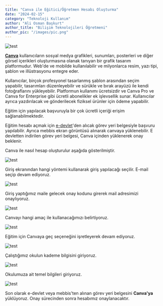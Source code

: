 ```yaml
---
title: "Canva ile Eğitici/Öğretmen Hesabı Oluşturma"
date: "2024-02-15"
category: "Teknoloji Kullanım"
author: "Ali Osman Başkurt"
author_title: "Bilişim Teknolojileri Öğretmeni"
author_pic: "/images/pic.png"
---
```


![test](/images/canva.png)

**[Canva](https://www.canva.com)** kullanıcıların sosyal medya grafikleri, sunumları, posterleri ve diğer görsel içerikleri oluşturmasına olanak tanıyan bir grafik tasarım platformudur. Web'de ve mobilde kullanılabilir ve milyonlarca resim, yazı tipi, şablon ve illüstrasyonu entegre eder.

Kullanıcılar, birçok profesyonel tasarlanmış şablon arasından seçim yapabilir, tasarımları düzenleyebilir ve sürükle ve bırak arayüzü ile kendi fotoğraflarını yükleyebilir. Platformun kullanımı ücretsizdir ve Canva Pro ve Canva for Enterprise gibi ücretli abonelikler ek işlevsellik sunar. Kullanıcılar ayrıca yazdırılacak ve gönderilecek fiziksel ürünler için ödeme yapabilir.

Eğitim için yapılacak başvuruyla bir çok ücretli içeriği erişim sağlanabilmektedir.

Eğitim hesabı açmak için [e-devlet](https://www.turkiye.gov.tr)'den alıcak görev yeri belgesiyle başvuru yapılabilir. Ayrıca mebbis ekran görüntüsü alınarak canvaya yüklenebilir. E devletten indirilen görev yeri belgesi, Canva içinden yüklenerek onay beklenir.

Canva ile nasıl hesap oluşturulur aşağıda gösterilmiştir.

![test](/images/giris.png)

Giriş ekranından hangi yöntemi kullanarak giriş yapılacağı seçilir. E-mail seçip devam ediyoruz.

![test](/images/mailonay.png)

Giriş yaptığımız maile gelecek onay kodunu girerek mail adresimizi onaylıyoruz.

![test](/images/amac.png)

Canvayı hangi amaç ile kullanacağımızı belirtiyoruz.

![test](/images/egitimicin.png)

Eğitim için Canvaya geç seçeneğini işretleyerek devam ediyoruz.

![test](/images/isyeri.png)

Çalıştığımız okulun kademe bilgisini giriyoruz.

![test](/images/bilgi.png)

Okulumuza ait temel bilgileri giriyoruz.

![test](/images/dogrulama.png)

Son olarak e-devlet veya mebbis'ten alınan görev yeri belgesini **Canva'ya** yüklüyoruz. Onay sürecinden sonra hesabımız onaylanacaktır.
